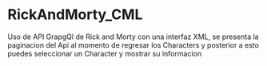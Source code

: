 # RickAndMorty_CML
Uso de API GrapgQl de Rick and Morty con una interfaz XML, se presenta la paginacion del Api al momento de regresar los Characters y posterior a esto puedes seleccionar un Character y mostrar su informacion
